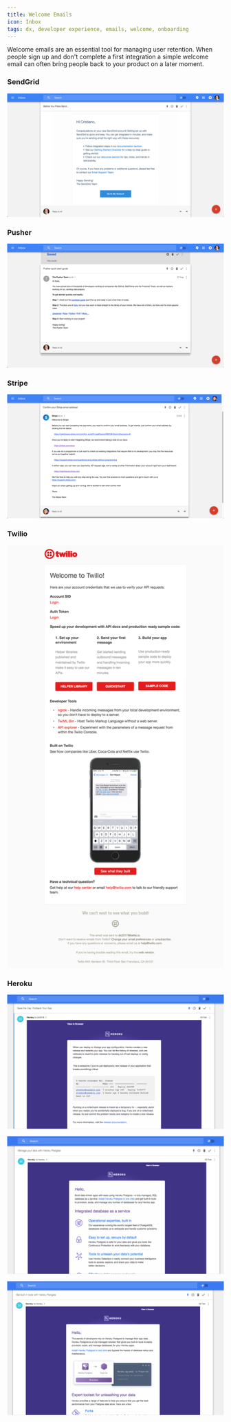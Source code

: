 ```yaml
---
title: Welcome Emails
icon: Inbox
tags: dx, developer experience, emails, welcome, onboarding
---
```


Welcome emails are an essential tool for managing user retention.
When people sign up and don't complete a first integration a simple welcome email
can often bring people back to your product on a later moment.

### SendGrid

![SendGrid](../images/dx/sendgrid/sendgrid-24.png)

### Pusher

![Pusher](../images/dx/pusher/pusher-17.png)

### Stripe

![Stripe](../images/dx/stripe/stripe-1.png)

### Twilio

![Twilio](../images/dx/twilio/twilio-32.png)

### Heroku

![Heroku](../images/dx/heroku/heroku-23.png)

![Heroku](../images/dx/heroku/heroku-24.png)

![Heroku](../images/dx/heroku/heroku-25.png)
